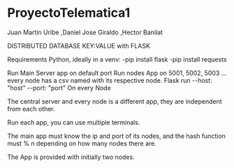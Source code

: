 # ProyectoTelematica1
Juan Martin Uribe
,Daniel Jose Giraldo
,Hector Banilat

DISTRIBUTED DATABASE KEY:VALUE with FLASK

Requirements
Python, ideally in a venv:
-pip install flask
-pip install requests

Run Main Server app on default port
Run nodes App on 5001, 5002, 5003 ... every node has a csv named with its respective node.
Flask run --host: "host" --port: "port" On every Node 

The central server and every node is a different app, they are independent from each other.

Run each app, you can use multiple terminals.

The main app must know the ip and port of its nodes, and the hash function must % n depending on how many nodes there are.

The App is provided with initially two nodes.

